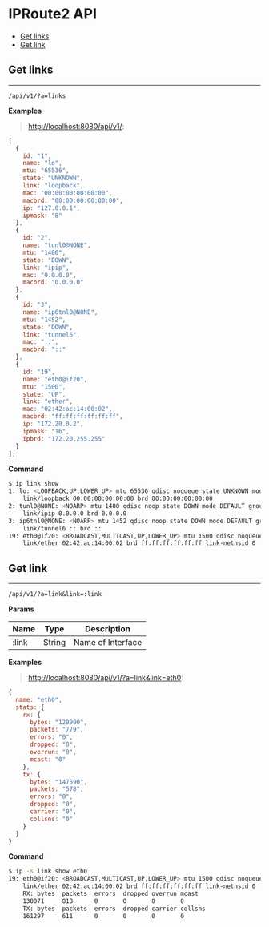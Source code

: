 # IPRoute2 API

- [Get links](#get-links)
- [Get link](#get-link)

## Get links

---

```
/api/v1/?a=links
```

**Examples**

> [http://localhost:8080/api/v1/](http://localhost:8080/api/v1/):

```js
[
  {
    id: "1",
    name: "lo",
    mtu: "65536",
    state: "UNKNOWN",
    link: "loopback",
    mac: "00:00:00:00:00:00",
    macbrd: "00:00:00:00:00:00",
    ip: "127.0.0.1",
    ipmask: "8"
  },
  {
    id: "2",
    name: "tunl0@NONE",
    mtu: "1480",
    state: "DOWN",
    link: "ipip",
    mac: "0.0.0.0",
    macbrd: "0.0.0.0"
  },
  {
    id: "3",
    name: "ip6tnl0@NONE",
    mtu: "1452",
    state: "DOWN",
    link: "tunnel6",
    mac: "::",
    macbrd: "::"
  },
  {
    id: "19",
    name: "eth0@if20",
    mtu: "1500",
    state: "UP",
    link: "ether",
    mac: "02:42:ac:14:00:02",
    macbrd: "ff:ff:ff:ff:ff:ff",
    ip: "172.20.0.2",
    ipmask: "16",
    ipbrd: "172.20.255.255"
  }
];
```

**Command**

```sh
$ ip link show
1: lo: <LOOPBACK,UP,LOWER_UP> mtu 65536 qdisc noqueue state UNKNOWN mode DEFAULT group default qlen 1
    link/loopback 00:00:00:00:00:00 brd 00:00:00:00:00:00
2: tunl0@NONE: <NOARP> mtu 1480 qdisc noop state DOWN mode DEFAULT group default qlen 1
    link/ipip 0.0.0.0 brd 0.0.0.0
3: ip6tnl0@NONE: <NOARP> mtu 1452 qdisc noop state DOWN mode DEFAULT group default qlen 1
    link/tunnel6 :: brd ::
19: eth0@if20: <BROADCAST,MULTICAST,UP,LOWER_UP> mtu 1500 qdisc noqueue state UP mode DEFAULT group default
    link/ether 02:42:ac:14:00:02 brd ff:ff:ff:ff:ff:ff link-netnsid 0
```

## Get link

---

```
/api/v1/?a=link&link=:link
```

**Params**

| Name  | Type   | Description       |
| ----- | ------ | ----------------- |
| :link | String | Name of Interface |

**Examples**

> [http://localhost:8080/api/v1/?a=link&link=eth0](http://localhost:8080/api/v1/?a=link&link=eth0):

```js
{
  name: "eth0",
  stats: {
    rx: {
      bytes: "120900",
      packets: "779",
      errors: "0",
      dropped: "0",
      overrun: "0",
      mcast: "0"
    },
    tx: {
      bytes: "147590",
      packets: "578",
      errors: "0",
      dropped: "0",
      carrier: "0",
      collsns: "0"
    }
  }
}
```

**Command**

```sh
$ ip -s link show eth0
19: eth0@if20: <BROADCAST,MULTICAST,UP,LOWER_UP> mtu 1500 qdisc noqueue state UP mode DEFAULT group default
    link/ether 02:42:ac:14:00:02 brd ff:ff:ff:ff:ff:ff link-netnsid 0
    RX: bytes  packets  errors  dropped overrun mcast
    130071     818      0       0       0       0
    TX: bytes  packets  errors  dropped carrier collsns
    161297     611      0       0       0       0
```
